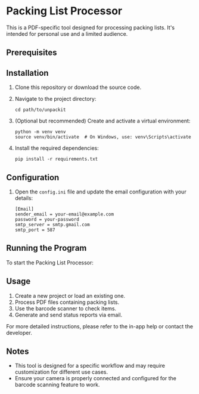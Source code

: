 # Packing List Processor

This is a PDF-specific tool designed for processing packing lists. It's intended for personal use and a limited audience.

## Prerequisites


## Installation

1. Clone this repository or download the source code.

2. Navigate to the project directory:
   ```
   cd path/to/unpackit
   ```

3. (Optional but recommended) Create and activate a virtual environment:
   ```
   python -m venv venv
   source venv/bin/activate  # On Windows, use: venv\Scripts\activate
   ```

4. Install the required dependencies:
   ```
   pip install -r requirements.txt
   ```

## Configuration

1. Open the `config.ini` file and update the email configuration with your details:
   ```
   [Email]
   sender_email = your-email@example.com
   password = your-password
   smtp_server = smtp.gmail.com
   smtp_port = 587
   ```

## Running the Program

To start the Packing List Processor:

## Usage

1. Create a new project or load an existing one.
2. Process PDF files containing packing lists.
3. Use the barcode scanner to check items.
4. Generate and send status reports via email.

For more detailed instructions, please refer to the in-app help or contact the developer.

## Notes

- This tool is designed for a specific workflow and may require customization for different use cases.
- Ensure your camera is properly connected and configured for the barcode scanning feature to work.
